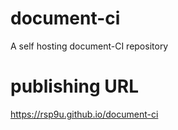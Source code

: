 # document-ci
A self hosting document-CI repository

# publishing URL
https://rsp9u.github.io/document-ci
